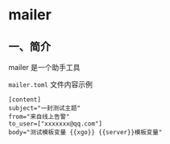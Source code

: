 # mailer
## 一、简介
mailer 是一个助手工具


`mailer.toml` 文件内容示例
```
[content]
subject="一封测试主题"
from="来自线上告警"
to_user=["xxxxxxx@qq.com"]
body="测试模板变量 {{xgo}} {{server}}模板变量"
```
